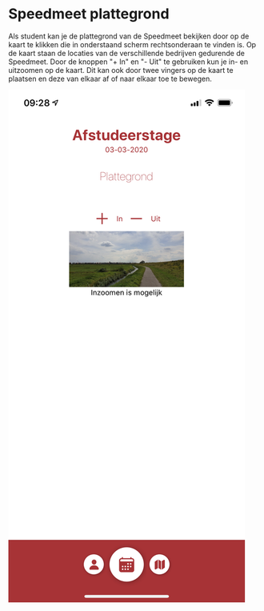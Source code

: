 # Speedmeet plattegrond

Als student kan je de plattegrond van de Speedmeet bekijken door op de kaart te klikken die in onderstaand scherm rechtsonderaan te vinden is. Op de kaart staan de locaties van de verschillende bedrijven gedurende de Speedmeet. Door de knoppen "+ In" en "- Uit" te gebruiken kun je in- en uitzoomen op de kaart. Dit kan ook door twee vingers op de kaart te plaatsen en deze van elkaar af of naar elkaar toe te bewegen.

![Plattegrond Speedmeet](../media/app-plattegrond.png)
